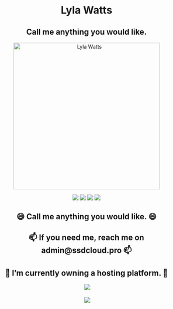<h1 align="center">Lyla Watts</h1>
<h2 align="center">Call me anything you would like.</h2>
<p align="center">
  
  </p>
<p align="center">
<img align="center" alt="Lyla Watts" width="400" src="https://avatars.githubusercontent.com/u/81561807?v=4">
</p>
<p align="center">
  <img src="https://img.shields.io/github/followers/cursedgeneral?style=social">
  <img src="https://img.shields.io/youtube/channel/subscribers/UCE91ZYpYFMJJOuqUJihqizw?style=social">
  <img src="https://img.shields.io/twitter/follow/LightySaw?style=social">
  <img src="https://img.shields.io/badge/Discord-iiCxndy🍬%236715-blue">
  <p>
<h2 align="center">😄 Call me anything you would like. 😄</h2>
<h2 align="center">📫 If you need me, reach me on admin@ssdcloud.pro 📫</h2>
<h2 align="center">🔭 I’m currently owning a hosting platform. 🔭</h2>
<p align="center">&nbsp;<img src="https://github-readme-stats.vercel.app/api/top-langs/?username=cursedgeneral&langs_count=5&theme=radical" /></p>
<p align="center">&nbsp;<img align="center" src="https://github-readme-stats.vercel.app/api?username=cursedgeneral&show_icons=true&theme=radical"/></p>
